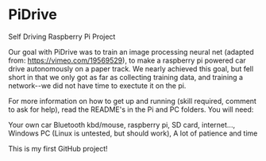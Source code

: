# PiDrive
Self Driving Raspberry Pi Project

Our goal with PiDrive was to train an image processing neural net (adapted from: https://vimeo.com/19569529), to make a raspberry pi powered car drive autonomously on a paper track. We nearly achieved this goal, but fell short in that we only got as far as collecting training data, and training a network--we did not have time to exectute it on the pi. 

For more information on how to get up and running (skill required, comment to ask for help), read the README's in the Pi and PC folders. You will need:

Your own car
Bluetooth kbd/mouse,
raspberry pi, SD card, internet...,
Windows PC (Linux is untested, but should work),
A lot of patience and time

This is my first GitHub project!
